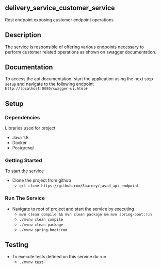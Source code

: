 ## delivery_service_customer_service
Rest endpoint exposing customer endpoint operations


## Description
The service is responsible of offering various endpoints necessary to perform customer related operations
as shown on swagger documentation.

## Documentation
To access the api documentation, start the application using the next step ```setup```
and navigate to the following endpoint ```http://localhost:8080/swagger-ui.html#```

## Setup
### Dependencies
Libraries used for project
* Java 1.8
* Docker
* Postgresql

### Getting Started
To start the service
* Clone the project from github 
    * ```git clone https://github.com/3barney/javad_api_endpoint```

### Run The Service  
* Navigate to root of project and start the service by executing
    * ```mvn clean compile && mvn clean package && mvn spring-boot:run```
    * ```./mvnw clean compile```
    * ```./mvnw clean package```
    * ```./mvnw spring-boot:run```

## Testing
* To execute tests defined on this service do run
    * ```./mvnw test```

